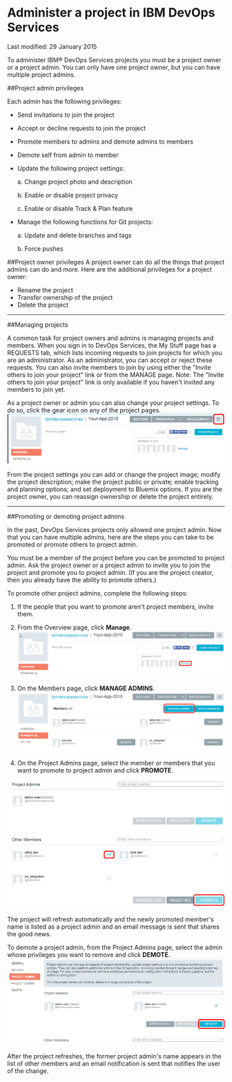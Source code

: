 # Administer a project in IBM DevOps Services 

Last modified: 29 January 2015


To administer IBM&reg; DevOps Services projects you must be a project owner or a project admin. You can only have one project owner, but you can have multiple project admins. 

##Project admin privileges

Each admin has the following privileges:
* Send invitations to join the project
* Accept or decline requests to join the project
* Promote members to admins and demote admins to members
* Demote self from admin to member
* Update the following project settings: 

	a. Change project photo and description
	
	b. Enable or disable project privacy
	
	c. Enable or disable Track & Plan feature
	
* Manage the following functions for Git projects:

	a. Update and delete branches and tags
	
	b. Force pushes

##Project owner privileges
A project owner can do all the things that project admins can do and more. Here are the additional privileges for a project owner:
* Rename the project
* Transfer ownership of the project
* Delete the project

----
##Managing projects

A common task for project owners and admins is managing projects and members. When you sign in to DevOps Services, the My Stuff page has a REQUESTS tab, which lists incoming requests to join projects for which you are an administrator. As an administrator, you can accept or reject these requests. You can also invite members to join by using either the "Invite others to join your project" link or from the MANAGE page. 
Note: The "Invite others to join your project" link is only available if you haven't invited any members to join yet.

As a project owner or admin you can also change your project settings. To do so, click the gear icon on any of the project pages. 
![Project settings gear icon][7]

From the project settings you can add or change the project image; modify the project description; make the project public or private; enable tracking and planning options; and set deployment to Bluemix options. If you are the project owner, you can reassign ownership or delete the project entirely.

----
##Promoting or demoting project admins

In the past, DevOps Services projects only allowed one project admin. Now that you can have multiple admins, here are the steps you can take to be promoted or promote others to project admin.

You must be a member of the project before you can be promoted to project admin. Ask the project owner or a project admin to invite you to join the project and promote you to project admin. (If you are the project creator, then you already have the ability to promote others.)

To promote other project admins, complete the following steps:

1. If the people that you want to promote aren't project members, invite them. 

2. From the Overview page, click **Manage**.
![Manage button on the overview page][4]

3. On the Members page, click **MANAGE ADMINS**.
![Manage admins button on the member page][5]

4. On the Project Admins page, select the member or members that you want to promote to project admin and click **PROMOTE**.

![Promote button on the project admins page][6]

The project will refresh automatically and the newly promoted member's name is listed as a project admin and an email message is sent that shares the good news.  

To demote a project admin, from the Project Admins page, select the admin whose privileges you want to remove and click **DEMOTE**.
![Project admin selected for demotion][8]

After the project refreshes, the former project admin's name appears in the list of other members and an email notification is sent that notifies the user of the change.

[1]: images/invitemembers.png
[2]: images/projadminspage1.png
[3]: images/projectoptionspage1.png
[4]: images/managemembers.png
[5]: images/manageadmins.png
[6]: images/promotemember.png
[7]: images/projectsettings.png
[8]: images/demoteadmin.png

